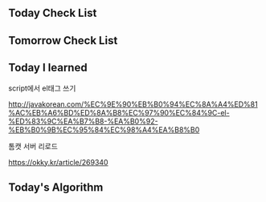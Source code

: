 ## Today Check List



## Tomorrow Check List



## Today I learned



script에서 el태그 쓰기

http://javakorean.com/%EC%9E%90%EB%B0%94%EC%8A%A4%ED%81%AC%EB%A6%BD%ED%8A%B8%EC%97%90%EC%84%9C-el-%ED%83%9C%EA%B7%B8-%EA%B0%92-%EB%B0%9B%EC%95%84%EC%98%A4%EA%B8%B0



톰캣 서버 리로드

https://okky.kr/article/269340



## Today's Algorithm

